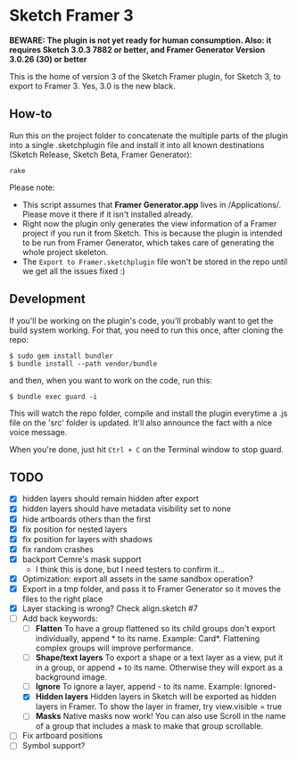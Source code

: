 # Sketch Framer 3

**BEWARE: The plugin is not yet ready for human consumption. Also: it requires Sketch 3.0.3 7882 or better, and Framer Generator Version 3.0.26 (30) or better**

This is the home of version 3 of the Sketch Framer plugin, for Sketch 3, to export to Framer 3. Yes, 3.0 is the new black.

## How-to

Run this on the project folder to concatenate the multiple parts of the plugin into a single .sketchplugin file and install it into all known destinations (Sketch Release, Sketch Beta, Framer Generator):

    rake

Please note:

- This script assumes that **Framer Generator.app** lives in /Applications/. Please move it there if it isn't installed already.
- Right now the plugin only generates the view information of a Framer project if you run it from Sketch. This is because the plugin is intended to be run from Framer Generator, which takes care of generating the whole project skeleton.
- The `Export to Framer.sketchplugin` file won't be stored in the repo until we get all the issues fixed :)


## Development

If you'll be working on the plugin's code, you'll probably want to get the build system working. For that, you need to run this once, after cloning the repo:

    $ sudo gem install bundler
    $ bundle install --path vendor/bundle

and then, when you want to work on the code, run this:

    $ bundle exec guard -i

This will watch the repo folder, compile and install the plugin everytime a .js file on the 'src' folder is updated. It'll also announce the fact with a nice voice message.

When you're done, just hit `Ctrl + C` on the Terminal window to stop guard.


## TODO

- [x] hidden layers should remain hidden after export
- [x] hidden layers should have metadata visibility set to none
- [x] hide artboards others than the first
- [x] fix position for nested layers
- [x] fix position for layers with shadows
- [x] fix random crashes
- [x] backport Cemre's mask support
  - I think this is done, but I need testers to confirm it...
- [x] Optimization: export all assets in the same sandbox operation?
- [x] Export in a tmp folder, and pass it to Framer Generator so it moves the files to the right place
- [x] Layer stacking is wrong? Check align.sketch #7
- [ ] Add back keywords:
  - [ ] **Flatten** To have a group flattened so its child groups don't export individually, append * to its name. Example: Card*. Flattening complex groups will improve performance.
  - [ ] **Shape/text layers** To export a shape or a text layer as a view, put it in a group, or append + to its name. Otherwise they will export as a background image.
  - [ ] **Ignore** To ignore a layer, append - to its name. Example: Ignored-
  - [x] **Hidden layers** Hidden layers in Sketch will be exported as hidden layers in Framer. To show the layer in framer, try view.visible = true
  - [ ] **Masks** Native masks now work! You can also use Scroll in the name of a group that includes a mask to make that group scrollable.
- [ ] Fix artboard positions
- [ ] Symbol support?
